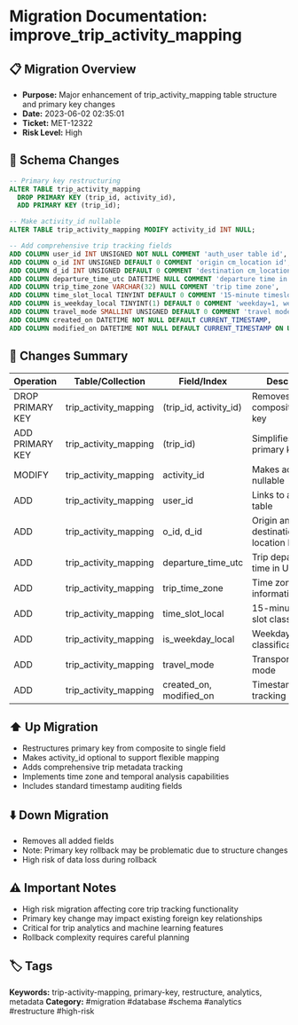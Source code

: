 # Migration Documentation: improve_trip_activity_mapping

## 📋 Migration Overview
- **Purpose:** Major enhancement of trip_activity_mapping table structure and primary key changes
- **Date:** 2023-06-02 02:35:01
- **Ticket:** MET-12322
- **Risk Level:** High

## 🔧 Schema Changes
```sql
-- Primary key restructuring
ALTER TABLE trip_activity_mapping 
  DROP PRIMARY KEY (trip_id, activity_id),
  ADD PRIMARY KEY (trip_id);

-- Make activity_id nullable
ALTER TABLE trip_activity_mapping MODIFY activity_id INT NULL;

-- Add comprehensive trip tracking fields
ADD COLUMN user_id INT UNSIGNED NOT NULL COMMENT 'auth_user table id',
ADD COLUMN o_id INT UNSIGNED DEFAULT 0 COMMENT 'origin cm_location id',
ADD COLUMN d_id INT UNSIGNED DEFAULT 0 COMMENT 'destination cm_location id',
ADD COLUMN departure_time_utc DATETIME NULL COMMENT 'departure time in UTC',
ADD COLUMN trip_time_zone VARCHAR(32) NULL COMMENT 'trip time zone',
ADD COLUMN time_slot_local TINYINT DEFAULT 0 COMMENT '15-minute timeslots (1-96)',
ADD COLUMN is_weekday_local TINYINT(1) DEFAULT 0 COMMENT 'weekday=1, weekend=0',
ADD COLUMN travel_mode SMALLINT UNSIGNED DEFAULT 0 COMMENT 'travel mode',
ADD COLUMN created_on DATETIME NOT NULL DEFAULT CURRENT_TIMESTAMP,
ADD COLUMN modified_on DATETIME NOT NULL DEFAULT CURRENT_TIMESTAMP ON UPDATE CURRENT_TIMESTAMP;
```

## 📝 Changes Summary
| Operation | Table/Collection | Field/Index | Description |
|-----------|-----------------|-------------|-------------|
| DROP PRIMARY KEY | trip_activity_mapping | (trip_id, activity_id) | Removes composite primary key |
| ADD PRIMARY KEY | trip_activity_mapping | (trip_id) | Simplifies to single primary key |
| MODIFY | trip_activity_mapping | activity_id | Makes activity_id nullable |
| ADD | trip_activity_mapping | user_id | Links to auth_user table |
| ADD | trip_activity_mapping | o_id, d_id | Origin and destination location IDs |
| ADD | trip_activity_mapping | departure_time_utc | Trip departure time in UTC |
| ADD | trip_activity_mapping | trip_time_zone | Time zone information |
| ADD | trip_activity_mapping | time_slot_local | 15-minute time slot classification |
| ADD | trip_activity_mapping | is_weekday_local | Weekday/weekend classification |
| ADD | trip_activity_mapping | travel_mode | Transportation mode |
| ADD | trip_activity_mapping | created_on, modified_on | Timestamp tracking |

## ⬆️ Up Migration
- Restructures primary key from composite to single field
- Makes activity_id optional to support flexible mapping
- Adds comprehensive trip metadata tracking
- Implements time zone and temporal analysis capabilities
- Includes standard timestamp auditing fields

## ⬇️ Down Migration
- Removes all added fields
- Note: Primary key rollback may be problematic due to structure changes
- High risk of data loss during rollback

## ⚠️ Important Notes
- High risk migration affecting core trip tracking functionality
- Primary key change may impact existing foreign key relationships
- Critical for trip analytics and machine learning features
- Rollback complexity requires careful planning

## 🏷️ Tags
**Keywords:** trip-activity-mapping, primary-key, restructure, analytics, metadata
**Category:** #migration #database #schema #analytics #restructure #high-risk